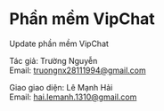 # Phần mềm VipChat
Update phần mềm VipChat <br/>

Tác giả: Trường Nguyễn <br/>
Email: truongnx28111994@gmail.com <br/>

Giao giao diện: Lê Mạnh Hải <br/>
Email: hai.lemanh.1310@gmail.com<br/>
